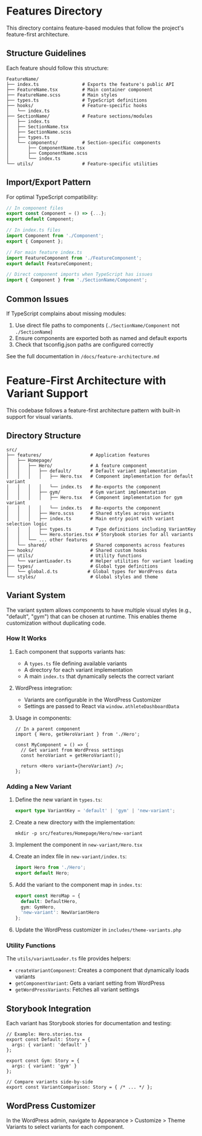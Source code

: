 # Features Directory

This directory contains feature-based modules that follow the project's feature-first architecture.

## Structure Guidelines

Each feature should follow this structure:

```
FeatureName/
├── index.ts                # Exports the feature's public API
├── FeatureName.tsx         # Main container component
├── FeatureName.scss        # Main styles
├── types.ts                # TypeScript definitions
├── hooks/                  # Feature-specific hooks
│   └── index.ts
├── SectionName/            # Feature sections/modules
│   ├── index.ts
│   ├── SectionName.tsx
│   ├── SectionName.scss
│   ├── types.ts
│   └── components/         # Section-specific components
│       ├── ComponentName.tsx
│       ├── ComponentName.scss
│       └── index.ts
└── utils/                  # Feature-specific utilities
```

## Import/Export Pattern

For optimal TypeScript compatibility:

```typescript
// In component files
export const Component = () => {...};
export default Component;

// In index.ts files
import Component from './Component';
export { Component };

// For main feature index.ts
import FeatureComponent from './FeatureComponent';
export default FeatureComponent;

// Direct component imports when TypeScript has issues
import { Component } from './SectionName/Component';
```

## Common Issues

If TypeScript complains about missing modules:
1. Use direct file paths to components (`./SectionName/Component` not `./SectionName`)
2. Ensure components are exported both as named and default exports
3. Check that tsconfig.json paths are configured correctly

See the full documentation in `/docs/feature-architecture.md`

# Feature-First Architecture with Variant Support

This codebase follows a feature-first architecture pattern with built-in support for visual variants.

## Directory Structure

```
src/
├── features/                  # Application features
│   ├── Homepage/
│   │   ├── Hero/              # A feature component
│   │   │   ├── default/       # Default variant implementation
│   │   │   │   ├── Hero.tsx   # Component implementation for default variant
│   │   │   │   └── index.ts   # Re-exports the component
│   │   │   ├── gym/           # Gym variant implementation
│   │   │   │   ├── Hero.tsx   # Component implementation for gym variant
│   │   │   │   └── index.ts   # Re-exports the component
│   │   │   ├── Hero.scss      # Shared styles across variants
│   │   │   ├── index.ts       # Main entry point with variant selection logic
│   │   │   ├── types.ts       # Type definitions including VariantKey
│   │   │   └── Hero.stories.tsx # Storybook stories for all variants
│   │   └── ... other features
│   └── shared/                # Shared components across features
├── hooks/                     # Shared custom hooks
├── utils/                     # Utility functions
│   └── variantLoader.ts       # Helper utilities for variant loading
├── types/                     # Global type definitions
│   └── global.d.ts           # Global types for WordPress data
└── styles/                    # Global styles and theme
```

## Variant System

The variant system allows components to have multiple visual styles (e.g., "default", "gym") that can be chosen at runtime. This enables theme customization without duplicating code.

### How It Works

1. Each component that supports variants has:
   - A `types.ts` file defining available variants
   - A directory for each variant implementation
   - A main `index.ts` that dynamically selects the correct variant

2. WordPress integration:
   - Variants are configurable in the WordPress Customizer
   - Settings are passed to React via `window.athleteDashboardData`

3. Usage in components:
   ```tsx
   // In a parent component
   import { Hero, getHeroVariant } from './Hero';
   
   const MyComponent = () => {
     // Get variant from WordPress settings
     const heroVariant = getHeroVariant();
     
     return <Hero variant={heroVariant} />;
   };
   ```

### Adding a New Variant

1. Define the new variant in `types.ts`:
   ```ts
   export type VariantKey = 'default' | 'gym' | 'new-variant';
   ```

2. Create a new directory with the implementation:
   ```
   mkdir -p src/features/Homepage/Hero/new-variant
   ```

3. Implement the component in `new-variant/Hero.tsx`

4. Create an index file in `new-variant/index.ts`:
   ```ts
   import Hero from './Hero';
   export default Hero;
   ```

5. Add the variant to the component map in `index.ts`:
   ```ts
   export const HeroMap = {
     default: DefaultHero,
     gym: GymHero,
     'new-variant': NewVariantHero
   };
   ```

6. Update the WordPress customizer in `includes/theme-variants.php`

### Utility Functions

The `utils/variantLoader.ts` file provides helpers:

- `createVariantComponent`: Creates a component that dynamically loads variants
- `getComponentVariant`: Gets a variant setting from WordPress
- `getWordPressVariants`: Fetches all variant settings

## Storybook Integration

Each variant has Storybook stories for documentation and testing:

```tsx
// Example: Hero.stories.tsx
export const Default: Story = {
  args: { variant: 'default' }
};

export const Gym: Story = {
  args: { variant: 'gym' }
};

// Compare variants side-by-side
export const VariantComparison: Story = { /* ... */ };
```

## WordPress Customizer

In the WordPress admin, navigate to Appearance > Customize > Theme Variants to select variants for each component. 